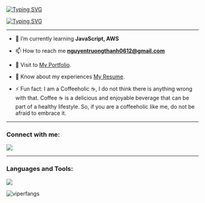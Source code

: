 [![Typing SVG](https://readme-typing-svg.demolab.com?font=Fira+Code&size=25&pause=1000&color=F76C6C&random=false&width=520&lines=Hi%2C+I'm+Thanh%F0%9F%91%8B)](https://git.io/typing-svg)

[![Typing SVG](https://readme-typing-svg.demolab.com?font=Fira+Code&pause=1000&color=738BF7&random=false&width=540&lines=A+self-taught+and+passionate+web+developer%F0%9F%92%BB)](https://git.io/typing-svg)

---

- 🌱 I’m currently learning **JavaScript, AWS**

- 📫 How to reach me **nguyentruongthanh0612@gmail.com**

- 📝 Visit to [My Portfolio](https://thanhisdev.netlify.app/).

- 📄 Know about my experiences [My Resume](https://drive.google.com/file/d/1wMLL4AQTSMTo4_40CK9OWI2g5dO5s-60/view?usp=sharing).
- ⚡ Fun fact:
  I am a Coffeeholic ☕️, I do not think there is anything wrong with that. Coffee ☕️ is a delicious and enjoyable beverage that can be part of a healthy lifestyle. So, if you are a coffeeholic like me, do not be afraid to embrace it.

---

<h3 align="left">Connect with me:</h3>
<p align="left">
<a href="https://www.linkedin.com/in/thanhnt612/" target="blank">
   <img src="https://skillicons.dev/icons?i=linkedin"/>
</a>
</p>

---

<h3 align="left">Languages and Tools:</h3>

<p>
  <a href="">
    <img src="https://skillicons.dev/icons?i=js,ts,html,css,sass,bootstrap,tailwind,react,nextjs,redux,nodejs,express,mongodb,postgres,postman,redis,vscode,netlify,aws,bash"/>
  </a>
</p>

<p align="left"><img align="center" src="https://github-readme-stats.vercel.app/api/top-langs?username=thanhnt612&show_icons=true&locale=en&layout=compact" alt="viperfangs" /></p>

